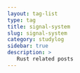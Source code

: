 ```yaml
---
layout: tag-list
type: tag
title: signal-system
slug: signal-system
category: studylog
sidebar: true
description: >
   Rust related posts
---
```

